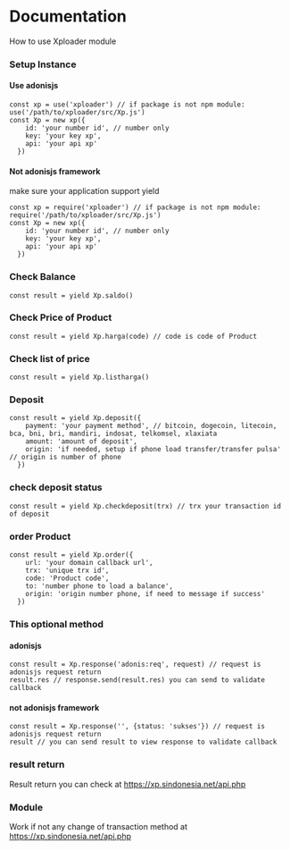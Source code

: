 # Documentation #

How to use Xploader module

### Setup Instance ###
#### Use adonisjs

    const xp = use('xploader') // if package is not npm module: use('/path/to/xploader/src/Xp.js')
    const Xp = new xp({
        id: 'your number id', // number only
        key: 'your key xp',
        api: 'your api xp'
      })

#### Not adonisjs framework
make sure your application support yield

    const xp = require('xploader') // if package is not npm module: require('/path/to/xploader/src/Xp.js')
    const Xp = new xp({
        id: 'your number id', // number only
        key: 'your key xp',
        api: 'your api xp'
      })

### Check Balance ###

    const result = yield Xp.saldo()

### Check Price of Product ###

    const result = yield Xp.harga(code) // code is code of Product

### Check list of price ###

    const result = yield Xp.listharga()


### Deposit ###

    const result = yield Xp.deposit({
        payment: 'your payment method', // bitcoin, dogecoin, litecoin, bca, bni, bri, mandiri, indosat, telkomsel, xlaxiata
        amount: 'amount of deposit',
        origin: 'if needed, setup if phone load transfer/transfer pulsa' // origin is number of phone
      })

### check deposit status ###      

    const result = yield Xp.checkdeposit(trx) // trx your transaction id of deposit

### order Product ###

    const result = yield Xp.order({
        url: 'your domain callback url',
        trx: 'unique trx id',
        code: 'Product code',
        to: 'number phone to load a balance',
        origin: 'origin number phone, if need to message if success'
      })

### This optional method ###
#### adonisjs

    const result = Xp.response('adonis:req', request) // request is adonisjs request return
    result.res // response.send(result.res) you can send to validate callback

#### not adonisjs framework

    const result = Xp.response('', {status: 'sukses'}) // request is adonisjs request return
    result // you can send result to view response to validate callback


### result return ###

Result return you can check at https://xp.sindonesia.net/api.php

### Module ###

Work if not any change of transaction method at https://xp.sindonesia.net/api.php
